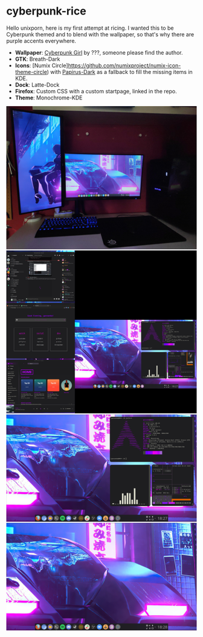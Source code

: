 # cyberpunk-rice

Hello unixporn, here is my first attempt at ricing. I wanted this to be Cyberpunk themed and to blend with the wallpaper, so that's why there are purple accents everywhere.

+ **Wallpaper**: [Cyberpunk Girl](https://github.com/gonsanbo/cyberpunk-rice/blob/master/wallpaper/1075902.jpg) by ???, someone please find the author.
+ **GTK**: Breath-Dark
+ **Icons**: [Numix Circle]https://github.com/numixproject/numix-icon-theme-circle) with [Papirus-Dark](https://github.com/PapirusDevelopmentTeam/papirus-icon-theme) as a fallback to fill the missing items in KDE.
+ **Dock**: Latte-Dock
+ **Firefox**: Custom CSS with a custom startpage, linked in the repo.
+ **Theme**: Monochrome-KDE


<img src="https://github.com/gonsanbo/cyberpunk-rice/blob/master/screenshots/IMG_20200913_182636.jpg">
<img src="https://github.com/gonsanbo/cyberpunk-rice/blob/master/screenshots/Screenshot_20200913_182711.png">
<img src="https://github.com/gonsanbo/cyberpunk-rice/blob/master/screenshots/Screenshot_20200913_182740.png">
<img src="https://github.com/gonsanbo/cyberpunk-rice/blob/master/screenshots/Screenshot_20200913_182842.png">

